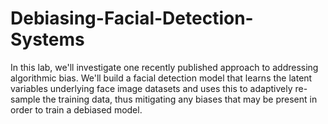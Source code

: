 ﻿# Debiasing-Facial-Detection-Systems
 
In this lab, we'll investigate one recently published approach to addressing algorithmic bias. We'll build a facial detection model that learns the latent variables underlying face image datasets and uses this to adaptively re-sample the training data, thus mitigating any biases that may be present in order to train a debiased model.
